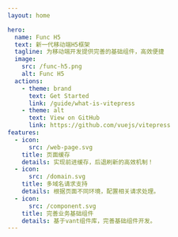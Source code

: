 ```yaml
---
layout: home

hero:
  name: Func H5
  text: 新一代移动端H5框架
  tagline: 为移动端开发提供完善的基础组件，高效便捷
  image:
    src: /func-h5.png
    alt: Func H5
  actions:
    - theme: brand
      text: Get Started
      link: /guide/what-is-vitepress
    - theme: alt
      text: View on GitHub
      link: https://github.com/vuejs/vitepress
features:
  - icon:
      src: /web-page.svg
    title: 页面缓存
    details: 实现前进缓存，后退刷新的高效机制！
  - icon:
      src: /domain.svg
    title: 多域名请求支持
    details: 根据页面不同环境，配置相关请求处理。
  - icon:
      src: /component.svg
    title: 完善业务基础组件
    details: 基于vant组件库，完善基础组件开发。
---
```

